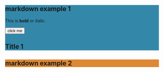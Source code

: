 <section class="container-markdown" style="background: #38a">

# markdown example 1

This is **bold** or _italic_.

<button class="button-red">click me</button>

<h1>Title 1</h1>
</section>

<!-- section 2 -->
<section class="container-markdown" style="background: #d83; margin-top: 15px">

# markdown example 2

</section>
